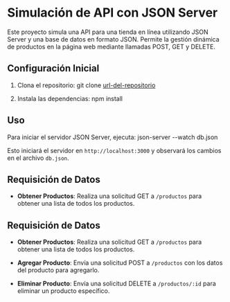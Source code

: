 # Simulación de API con JSON Server

Este proyecto simula una API para una tienda en línea utilizando JSON Server y una base de datos en formato JSON. Permite la gestión dinámica de productos en la página web mediante llamadas POST, GET y DELETE.

## Configuración Inicial

1. Clona el repositorio:
git clone [url-del-repositorio](https://github.com/SasOrSo/challenge-allura-geek/tree/main)

2. Instala las dependencias:
npm install


## Uso

Para iniciar el servidor JSON Server, ejecuta:
json-server --watch db.json


Esto iniciará el servidor en `http://localhost:3000` y observará los cambios en el archivo `db.json`.

## Requisición de Datos

- **Obtener Productos**: Realiza una solicitud GET a `/productos` para obtener una lista de todos los productos.

## Requisición de Datos
- **Obtener Productos**: Realiza una solicitud GET a `/productos` para obtener una lista de todos los productos.

- **Agregar Producto**: Envía una solicitud POST a `/productos` con los datos del producto para agregarlo.

- **Eliminar Producto**: Envía una solicitud DELETE a `/productos/:id` para eliminar un producto específico.
